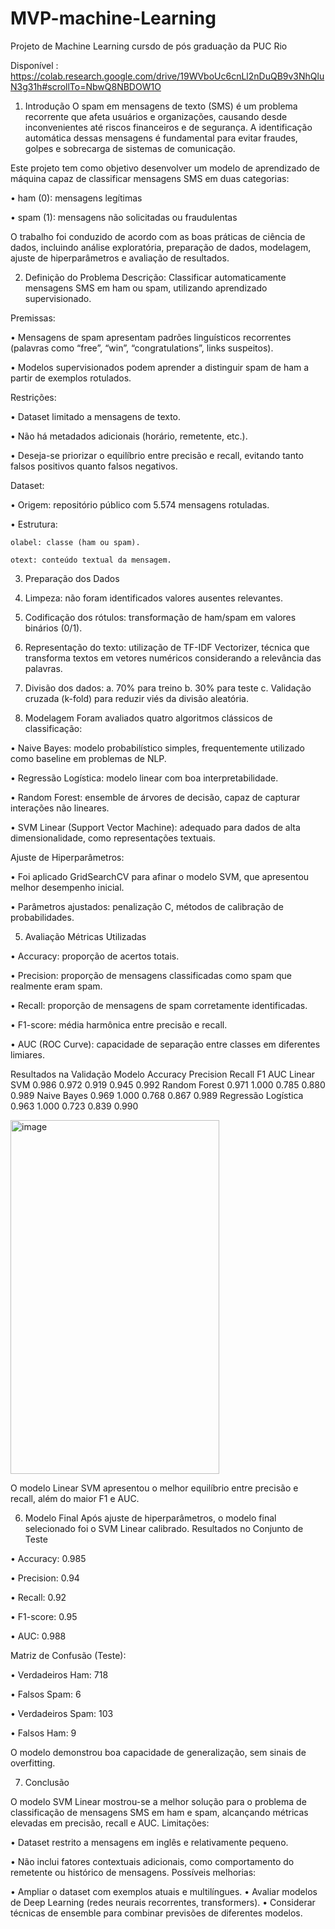 # MVP-machine-Learning
Projeto de Machine Learning cursdo de pós graduação da PUC Rio 

Disponível : https://colab.research.google.com/drive/19WVboUc6cnLl2nDuQB9v3NhQluN3g31h#scrollTo=NbwQ8NBDOW1O

1. Introdução
O spam em mensagens de texto (SMS) é um problema recorrente que afeta usuários e organizações, causando desde inconvenientes até riscos financeiros e de segurança. A identificação automática dessas mensagens é fundamental para evitar fraudes, golpes e sobrecarga de sistemas de comunicação.

Este projeto tem como objetivo desenvolver um modelo de aprendizado de máquina capaz de classificar mensagens SMS em duas categorias:

  •	ham (0): mensagens legítimas
  
  •	spam (1): mensagens não solicitadas ou fraudulentas

O trabalho foi conduzido de acordo com as boas práticas de ciência de dados, incluindo análise exploratória, preparação de dados, modelagem, ajuste de hiperparâmetros e avaliação de resultados.

2. Definição do Problema
Descrição: Classificar automaticamente mensagens SMS em ham ou spam, utilizando aprendizado supervisionado.

Premissas:

  •	Mensagens de spam apresentam padrões linguísticos recorrentes (palavras como “free”, “win”, “congratulations”, links suspeitos).
  
  •	Modelos supervisionados podem aprender a distinguir spam de ham a partir de exemplos rotulados.
  
Restrições:

  •	Dataset limitado a mensagens de texto.
  
  •	Não há metadados adicionais (horário, remetente, etc.).
  
  •	Deseja-se priorizar o equilíbrio entre precisão e recall, evitando tanto falsos positivos quanto falsos negativos.
  
Dataset:

  •	Origem: repositório público com 5.574 mensagens rotuladas.
  
  •	Estrutura:
  
	olabel: classe (ham ou spam).
	
	otext: conteúdo textual da mensagem.


3. Preparação dos Dados
   

1.	Limpeza: não foram identificados valores ausentes relevantes.


2.	Codificação dos rótulos: transformação de ham/spam em valores binários (0/1).

3.	Representação do texto: utilização de TF-IDF Vectorizer, técnica que transforma textos em vetores numéricos considerando a relevância das palavras.

4.	Divisão dos dados:
a.	70% para treino
b.	30% para teste
c.	Validação cruzada (k-fold) para reduzir viés da divisão aleatória.


4. Modelagem
Foram avaliados quatro algoritmos clássicos de classificação:
 
  •	Naive Bayes: modelo probabilístico simples, frequentemente utilizado como baseline em problemas de NLP.
  
  •	Regressão Logística: modelo linear com boa interpretabilidade.
  
  •	Random Forest: ensemble de árvores de decisão, capaz de capturar interações não lineares.
  
  •	SVM Linear (Support Vector Machine): adequado para dados de alta dimensionalidade, como representações textuais.

Ajuste de Hiperparâmetros:
  
  •	Foi aplicado GridSearchCV para afinar o modelo SVM, que apresentou melhor desempenho inicial.
  
  •	Parâmetros ajustados: penalização C, métodos de calibração de probabilidades.

5. Avaliação
Métricas Utilizadas

  •	Accuracy: proporção de acertos totais.
  
  •	Precision: proporção de mensagens classificadas como spam que realmente eram spam.
  
  
  •	Recall: proporção de mensagens de spam corretamente identificadas.
  
  •	F1-score: média harmônica entre precisão e recall.
  
  •	AUC (ROC Curve): capacidade de separação entre classes em diferentes limiares.

Resultados na Validação
Modelo	Accuracy	Precision	Recall	F1	AUC
Linear SVM	0.986	0.972	0.919	0.945	0.992
Random Forest	0.971	1.000	0.785	0.880	0.989
Naive Bayes	0.969	1.000	0.768	0.867	0.989
Regressão Logística	0.963	1.000	0.723	0.839	0.990

<img width="334" height="566" alt="image" src="https://github.com/user-attachments/assets/39e4d000-ccbe-4fe5-8d15-8c50408fe5a6" />

O modelo Linear SVM apresentou o melhor equilíbrio entre precisão e recall, além do maior F1 e AUC.

6. Modelo Final
Após ajuste de hiperparâmetros, o modelo final selecionado foi o SVM Linear calibrado.
Resultados no Conjunto de Teste

  •	Accuracy: 0.985
  
  •	Precision: 0.94
  
  •	Recall: 0.92
  
  •	F1-score: 0.95
  
  •	AUC: 0.988

Matriz de Confusão (Teste):
  
  •	Verdadeiros Ham: 718
  
  •	Falsos Spam: 6
  
  •	Verdadeiros Spam: 103
  
  •	Falsos Ham: 9

O modelo demonstrou boa capacidade de generalização, sem sinais de overfitting.

7. Conclusão

O modelo SVM Linear mostrou-se a melhor solução para o problema de classificação de mensagens SMS em ham e spam, alcançando métricas elevadas em precisão, recall e AUC.
Limitações:

  •	Dataset restrito a mensagens em inglês e relativamente pequeno.

•	Não inclui fatores contextuais adicionais, como comportamento do remetente ou histórico de mensagens.
Possíveis melhorias:

  •	Ampliar o dataset com exemplos atuais e multilíngues.
•	Avaliar modelos de Deep Learning (redes neurais recorrentes, transformers).
•	Considerar técnicas de ensemble para combinar previsões de diferentes modelos.
